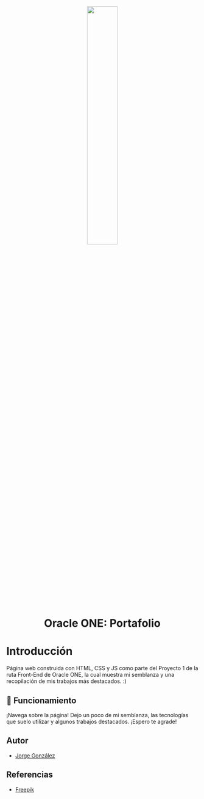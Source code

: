 <div align="center">
  <img src="https://github.com/JTGlez/Portfolio/assets/68305096/3fddff72-7e97-4cc9-b0c4-463c897d314f" style="width: 40%;">
</div>

<h1 align="center"> Oracle ONE: Portafolio </h1>

# Introducción

Página web construida con HTML, CSS y JS como parte del Proyecto 1 de la ruta Front-End de Oracle ONE, la cual muestra mi semblanza y una recopilación de mis trabajos más destacados. :)

## 🚀 Funcionamiento

¡Navega sobre la página! Dejo un poco de mi semblanza, las tecnologías que suelo utilizar y algunos trabajos destacados. ¡Espero te agrade!

## Autor
- [Jorge González](https://github.com/JTGlez)

## Referencias
- [Freepik](https://www.freepik.es/)
